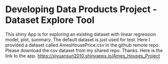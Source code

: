 Developing Data Products Project - Dataset Explore Tool
=========================================================================

This shiny App is for exploring an existing dataset with linear regression model, plot, summary.
The default dataset is just used for test. 
Here I provided a dataset called AmesHousePrice.csv in the github remote repo. 
Please download the csv dataset from my shared repo. Thanks. 
Here is the link to the app. https://xiyuansun2010.shinyapps.io/Ames_Houses_Project
